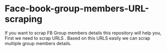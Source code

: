 # Face-book-group-members-URL-scraping
If you want to scrap FB Group members details this repository will help you, First we need to scrap URLS . Based on this URLS easily we can scrap multiple group members details.
